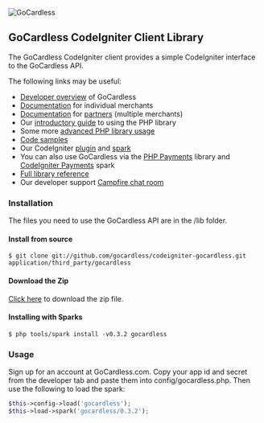 ![GoCardless](https://gocardless.com/resources/logo.png)

## GoCardless CodeIgniter Client Library

The GoCardless CodeIgniter client provides a simple CodeIgniter interface to the GoCardless
API.

The following links may be useful:

- [Developer overview](http://blog.gocardless.com/post/19695292096/goingcardless-an-introduction-to-gocardless-for) of GoCardless
- [Documentation](https://gocardless.com/docs/php/merchant_client_guide) for individual merchants
- [Documentation](https://gocardless.com/docs/php/partner_client_guide) for [partners](http://blog.gocardless.com/post/19743008707/goingcardless-our-partner-system-explained) (multiple merchants)
- Our [introductory guide](http://blog.gocardless.com/post/17945439079/gocardless-php-library) to using the PHP library
- Some more [advanced PHP library usage](http://blog.gocardless.com/post/17945439079/gocardless-php-library)
- [Code samples](https://github.com/gocardless/gocardless-php/tree/master/examples)
- Our CodeIgniter [plugin](https://github.com/gocardless/codeigniter-gocardless) and [spark](http://getsparks.org/packages/GoCardless/versions/HEAD/show)
- You can also use GoCardless via the [PHP Payments](https://github.com/calvinfroedge/PHP-Payments) library and [CodeIgniter Payments](http://getsparks.org/packages/codeigniter-payments/versions/HEAD/show) spark
- [Full library reference](http://gocardless.github.com/gocardless-php/)
- Our developer support [Campfire chat room](https://gocardless.campfirenow.com/3ae88)

### Installation

The files you need to use the GoCardless API are in the /lib folder.

#### Install from source

```console
$ git clone git://github.com/gocardless/codeigniter-gocardless.git application/third_party/gocardless
```

#### Download the Zip

[Click here](https://github.com/gocardless/codeigniter-gocardless/zipball/0.3.2)
to download the zip file.

#### Installing with Sparks

```console
$ php tools/spark install -v0.3.2 gocardless
```

### Usage

Sign up for an account at GoCardless.com. Copy your app id and secret
from the developer tab and paste them into config/gocardless.php. Then use
the following to load the spark:

```php
$this->config->load('gocardless');
$this->load->spark('gocardless/0.3.2');
```

